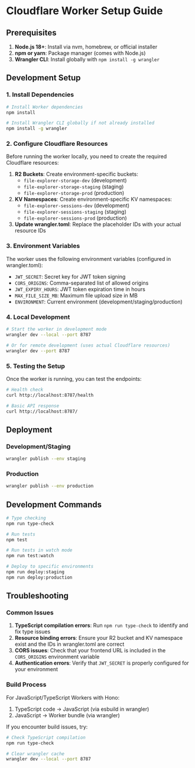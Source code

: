 # Cloudflare Worker Setup Guide

## Prerequisites

1. **Node.js 18+**: Install via nvm, homebrew, or official installer
2. **npm or yarn**: Package manager (comes with Node.js)
3. **Wrangler CLI**: Install globally with `npm install -g wrangler`

## Development Setup

### 1. Install Dependencies

```bash
# Install Worker dependencies
npm install

# Install Wrangler CLI globally if not already installed
npm install -g wrangler
```

### 2. Configure Cloudflare Resources

Before running the worker locally, you need to create the required Cloudflare resources:

1. **R2 Buckets**: Create environment-specific buckets:
   - `file-explorer-storage-dev` (development)
   - `file-explorer-storage-staging` (staging)
   - `file-explorer-storage-prod` (production)
2. **KV Namespaces**: Create environment-specific KV namespaces:
   - `file-explorer-sessions-dev` (development)
   - `file-explorer-sessions-staging` (staging)
   - `file-explorer-sessions-prod` (production)
3. **Update wrangler.toml**: Replace the placeholder IDs with your actual resource IDs

### 3. Environment Variables

The worker uses the following environment variables (configured in wrangler.toml):

- `JWT_SECRET`: Secret key for JWT token signing
- `CORS_ORIGINS`: Comma-separated list of allowed origins
- `JWT_EXPIRY_HOURS`: JWT token expiration time in hours
- `MAX_FILE_SIZE_MB`: Maximum file upload size in MB
- `ENVIRONMENT`: Current environment (development/staging/production)

### 4. Local Development

```bash
# Start the worker in development mode
wrangler dev --local --port 8787

# Or for remote development (uses actual Cloudflare resources)
wrangler dev --port 8787
```

### 5. Testing the Setup

Once the worker is running, you can test the endpoints:

```bash
# Health check
curl http://localhost:8787/health

# Basic API response
curl http://localhost:8787/
```

## Deployment

### Development/Staging
```bash
wrangler publish --env staging
```

### Production
```bash
wrangler publish --env production
```

## Development Commands

```bash
# Type checking
npm run type-check

# Run tests
npm test

# Run tests in watch mode
npm run test:watch

# Deploy to specific environments
npm run deploy:staging
npm run deploy:production
```

## Troubleshooting

### Common Issues

1. **TypeScript compilation errors**: Run `npm run type-check` to identify and fix type issues
2. **Resource binding errors**: Ensure your R2 bucket and KV namespace exist and the IDs in wrangler.toml are correct
3. **CORS issues**: Check that your frontend URL is included in the `CORS_ORIGINS` environment variable
4. **Authentication errors**: Verify that `JWT_SECRET` is properly configured for your environment

### Build Process

For JavaScript/TypeScript Workers with Hono:
1. TypeScript code → JavaScript (via esbuild in wrangler)
2. JavaScript → Worker bundle (via wrangler)

If you encounter build issues, try:
```bash
# Check TypeScript compilation
npm run type-check

# Clear wrangler cache
wrangler dev --local --port 8787
```